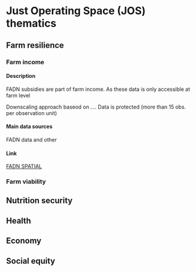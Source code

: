 # Just Operating Space (JOS) thematics

## Farm resilience

### Farm income

#### Description
FADN subsidies are part of farm income. As these data is only accessible at farm level

Downscaling approach baseod on .... Data is protected (more than 15 obs. per observation unit)

#### Main data sources

FADN data and other



#### Link

[FADN SPATIAL]

### Farm viability


## Nutrition security 
                   
                   
                   
                   
## Health             
                   
                   
                   
## Economy            
                   
                   
                   
                   
                   
## Social equity    

[FADN SPATIAL]: https://humusklimanetz-couch.thuenen.de/fadn-spatial/